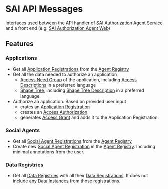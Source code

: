 # SAI API Messages

Interfaces used between the API handler of [SAI Authorization Agent Service](https://github.com/janeirodigital/sai-impl-service/tree/main/packages/service)
and a front end (e.g. [SAI Authorization Agent Web](https://github.com/janeirodigital/sai-impl-web))

## Features

### Applications

* Get all [Application Registrations](https://solid.github.io/data-interoperability-panel/specification/#application-registration) from the [Agent Registry](https://solid.github.io/data-interoperability-panel/specification/#ar-registry)
* Get all the data needed to authorize an application
  * [Access Need Group](https://solid.github.io/data-interoperability-panel/specification/#access-need-group) of the application, including [Access Descriptions](https://solid.github.io/data-interoperability-panel/specification/#access-descriptions) in a preferred language
  * [Shape Tree](https://shapetrees.org/TR/specification/), including [Shape Tree Description](https://shapetrees.org/TR/specification/#descriptions) in a preferred language.
* Authorize an application. Based on provided user input
  * crates an [Application Registration](https://solid.github.io/data-interoperability-panel/specification/#application-registration)
  * creates an [Access Authorization](https://solid.github.io/data-interoperability-panel/specification/#access-authorization)
  * generates [Access Grant](https://solid.github.io/data-interoperability-panel/specification/#access-grant) and adds it to the Application Registration.

### Social Agents

* Get all [Social Agent Registrations](https://solid.github.io/data-interoperability-panel/specification/#social-agent-registration) from the [Agent Registry](https://solid.github.io/data-interoperability-panel/specification/#ar-registry)
* Create new [Social Agent Registration](https://solid.github.io/data-interoperability-panel/specification/#social-agent-registration) in the [Agent Registry](https://solid.github.io/data-interoperability-panel/specification/#ar-registry). Including minimal annotations from the user.

### Data Registries

* Get all [Data Registries](https://solid.github.io/data-interoperability-panel/specification/#data-registry) with all their [Data Registrations](https://solid.github.io/data-interoperability-panel/specification/#data-registration). It does not include any [Data Instances](https://solid.github.io/data-interoperability-panel/specification/#data-instance) from those registrations.
